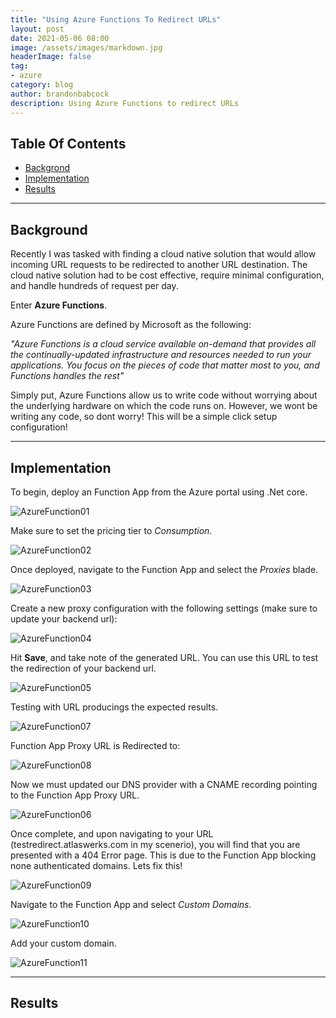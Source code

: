 ```yaml
---
title: "Using Azure Functions To Redirect URLs"
layout: post
date: 2021-05-06 08:00
image: /assets/images/markdown.jpg
headerImage: false
tag:
- azure
category: blog
author: brandonbabcock
description: Using Azure Functions to redirect URLs
---
```

## Table Of Contents
- [Backgrond](#background)
- [Implementation](#implementation)
- [Results](#results)

---

## Background

<span class="background">Recently I was tasked with finding a cloud native solution that would allow incoming URL requests to be redirected to another URL destination. The cloud native solution had to be cost effective, require minimal configuration, and handle hundreds of request per day.</span>

Enter **Azure Functions**.

Azure Functions are defined by Microsoft as the following:

*"Azure Functions is a cloud service available on-demand that provides all the continually-updated infrastructure and resources needed to run your applications. You focus on the pieces of code that matter most to you, and Functions handles the rest"*

Simply put, Azure Functions allow us to write code without worrying about the underlying hardware on which the code runs on. However, we wont be writing any code, so dont worry! This will be a simple click setup configuration!

---

## Implementation

<span class="implementation">To begin, deploy an Function App from the Azure portal using .Net core.</span>

![AzureFunction01](../assets/images/az_function_redirect01.jpg)

Make sure to set the pricing tier to *Consumption*.

![AzureFunction02](../assets/images/az_function_redirect02.jpg)

Once deployed, navigate to the Function App and select the *Proxies* blade.

![AzureFunction03](../assets/images/az_function_redirect03.jpg)

Create a new proxy configuration with the following settings (make sure to update your backend url):

![AzureFunction04](../assets/images/az_function_redirect04.jpg)

Hit **Save**, and take note of the generated URL. You can use this URL to test the redirection of your backend url.

![AzureFunction05](../assets/images/az_function_redirect05.jpg)

Testing with URL producings the expected results.

![AzureFunction07](../assets/images/az_function_redirect07.jpg)

Function App Proxy URL is Redirected to:

![AzureFunction08](../assets/images/az_function_redirect08.jpg)

Now we must updated our DNS provider with a CNAME recording pointing to the Function App Proxy URL.

![AzureFunction06](../assets/images/az_function_redirect06.jpg)

Once complete, and upon navigating to your URL (testredirect.atlaswerks.com in my scenerio), you will find that you are presented with a 404 Error page. This is due to the Function App blocking none authenticated domains. Lets fix this!

![AzureFunction09](../assets/images/az_function_redirect09.jpg)

Navigate to the Function App and select *Custom Domains*.

![AzureFunction10](../assets/images/az_function_redirect10.jpg)

Add your custom domain.

![AzureFunction11](../assets/images/az_function_redirect11.jpg)

---
## Results

<span class="results"></span>